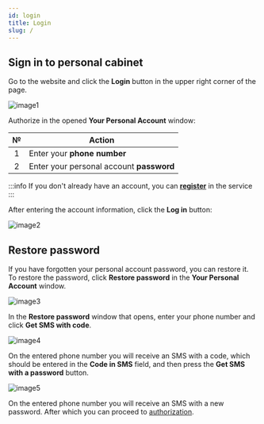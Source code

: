 ```yaml
---
id: login
title: Login
slug: /
---
```


## Sign in to personal cabinet

Go to the website and click the **Login** button in the upper right corner of the page.

![image1](/img/instruction/login/image1.png)

Authorize in the opened **Your Personal Account** window:

|  №  | Action |
| :-: | ------ |
| 1 | Enter your **phone number** |
| 2 | Enter your personal account **password** |

:::info
If you don't already have an account, you can [**register**](/docs/instruction/general/registration.md) in the service
:::

After entering the account information, click the **Log in** button:

![image2](/img/instruction/login/image2.png)

## Restore password

If you have forgotten your personal account password, you can restore it. To restore the password, click **Restore password** in the **Your Personal Account** window.

![image3](/img/instruction/login/image3.png)

In the **Restore password** window that opens, enter your phone number and click **Get SMS with code**.

![image4](/img/instruction/login/image4.png)

On the entered phone number you will receive an SMS with a code, which should be entered in the **Code in SMS** field, and then press the **Get SMS with a password** button.

![image5](/img/instruction/login/image5.png)

On the entered phone number you will receive an SMS with a new password. After which you can proceed to [authorization](#sign-in-to-personal-cabinet).
